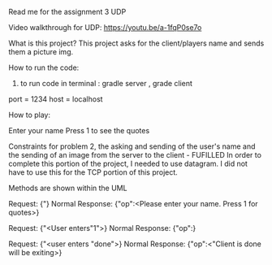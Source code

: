 Read me for the assignment 3 UDP

Video walkthrough for UDP:  https://youtu.be/a-1fqP0se7o


What is this project?
This project asks for the client/players name and sends them a picture img.


How to run the code:

1. to run code in terminal : gradle server , grade client

port = 1234
host = localhost


How to play:

Enter your name
Press 1 to see the quotes


Constraints for problem 2, the asking and sending of the user's name and the sending of an image from the server to the client - FUFILLED
In order to complete this portion of the project, I needed to use datagram. I did not have to use this for the TCP portion of this project. 


Methods are shown within the UML

 Request:
{"<User Logs in>}
Normal Response:
{"op":<Please enter your name. Press 1 for quotes>}
  
  Request:
{"<User enters"1">}
Normal Response:
{"op":<an image is sent to the user>}
  
  Request:
{"<user enters "done">}
Normal Response:
{"op":<"Client is done will be exiting>}
